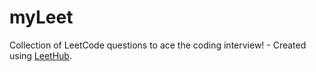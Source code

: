 # myLeet
Collection of LeetCode questions to ace the coding interview! - Created using [LeetHub](https://github.com/QasimWani/LeetHub).
